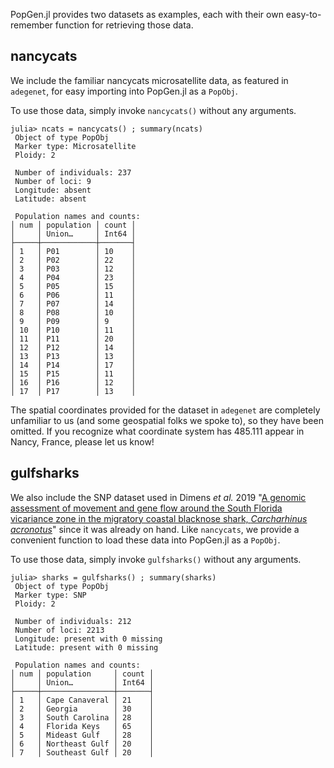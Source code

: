 PopGen.jl provides two datasets as examples, each with their own easy-to-remember function for retrieving those data. 



## nancycats

We include the familiar nancycats microsatellite data, as featured in `adegenet`, for easy importing into PopGen.jl as a `PopObj`.  

To use those data, simply invoke `nancycats()` without any arguments.

```
julia> ncats = nancycats() ; summary(ncats)
 Object of type PopObj
 Marker type: Microsatellite
 Ploidy: 2

 Number of individuals: 237
 Number of loci: 9
 Longitude: absent
 Latitude: absent

 Population names and counts:
│ num │ population │ count │
│     │ Union…     │ Int64 │
├─────┼────────────┼───────┤
│ 1   │ P01        │ 10    │
│ 2   │ P02        │ 22    │
│ 3   │ P03        │ 12    │
│ 4   │ P04        │ 23    │
│ 5   │ P05        │ 15    │
│ 6   │ P06        │ 11    │
│ 7   │ P07        │ 14    │
│ 8   │ P08        │ 10    │
│ 9   │ P09        │ 9     │
│ 10  │ P10        │ 11    │
│ 11  │ P11        │ 20    │
│ 12  │ P12        │ 14    │
│ 13  │ P13        │ 13    │
│ 14  │ P14        │ 17    │
│ 15  │ P15        │ 11    │
│ 16  │ P16        │ 12    │
│ 17  │ P17        │ 13    │

```

The spatial coordinates provided for the dataset in `adegenet` are completely unfamiliar to us (and some geospatial folks we spoke to), so they have been omitted.  If you recognize what coordinate system has 485.111 appear in Nancy, France, please let us know!

## gulfsharks

We also include the SNP dataset used in Dimens *et al.* 2019 "[A genomic assessment of movement and gene flow around the South Florida vicariance zone in the migratory coastal blacknose shark, *Carcharhinus acronotus*](https://link.springer.com/article/10.1007/s00227-019-3533-1)" since it was already on hand. Like `nancycats`, we provide a convenient function to load these data into PopGen.jl as a `PopObj`.

To use those data, simply invoke `gulfsharks()` without any arguments. 

```jullia
julia> sharks = gulfsharks() ; summary(sharks)
 Object of type PopObj
 Marker type: SNP
 Ploidy: 2

 Number of individuals: 212
 Number of loci: 2213
 Longitude: present with 0 missing
 Latitude: present with 0 missing

 Population names and counts:
│ num │ population     │ count │
│     │ Union…         │ Int64 │
├─────┼────────────────┼───────┤
│ 1   │ Cape Canaveral │ 21    │
│ 2   │ Georgia        │ 30    │
│ 3   │ South Carolina │ 28    │
│ 4   │ Florida Keys   │ 65    │
│ 5   │ Mideast Gulf   │ 28    │
│ 6   │ Northeast Gulf │ 20    │
│ 7   │ Southeast Gulf │ 20    │
```

